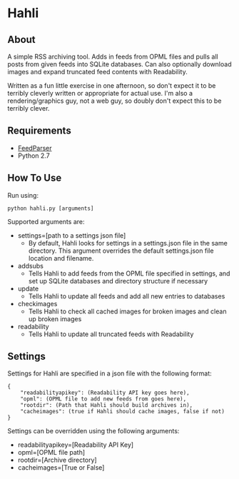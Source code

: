 Hahli
=====

About
-----

A simple RSS archiving tool. Adds in feeds from OPML files and pulls all posts from given feeds into SQLite databases. Can also optionally download images and expand truncated feed contents with Readability.

Written as a fun little exercise in one afternoon, so don't expect it to be terribly cleverly written or appropriate for actual use. I'm also a rendering/graphics guy, not a web guy, so doubly don't expect this to be terribly clever.

Requirements
------------

* [FeedParser](http://code.google.com/p/feedparser/)
* Python 2.7

How To Use
----------

Run using:

	python hahli.py [arguments]

Supported arguments are:

* settings=[path to a settings json file]
	* By default, Hahli looks for settings in a settings.json file in the same directory. This argument overrides the default settings.json file location and filename.
* addsubs
	* Tells Hahli to add feeds from the OPML file specified in settings, and set up SQLite databases and directory structure if necessary
* update
	* Tells Hahli to update all feeds and add all new entries to databases
* checkimages
	* Tells Hahli to check all cached images for broken images and clean up broken images
* readability
	* Tells Hahli to update all truncated feeds with Readability

Settings
--------

Settings for Hahli are specified in a json file with the following format:

	{
	    "readabilityapikey": (Readability API key goes here),
	    "opml": (OPML file to add new feeds from goes here),
	    "rootdir": (Path that Hahli should build archives in),
	    "cacheimages": (true if Hahli should cache images, false if not)
	}

Settings can be overridden using the following arguments:

* readabilityapikey=[Readability API Key]
* opml=[OPML file path]
* rootdir=[Archive directory]
* cacheimages=[True or False]
